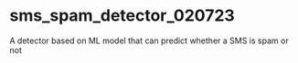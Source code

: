# sms_spam_detector_020723
A detector based on ML model that can predict whether a SMS is spam or not
